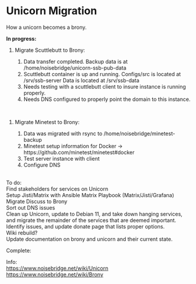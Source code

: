 # Unicorn Migration
How a unicorn becomes a brony.  

<b>In progress:</b>
<ol>
    <li>Migrate Scuttlebutt to Brony:</li>
    <ol>  
        <li>Data transfer completed.  Backup data is at /home/noisebridge/unicorn-ssb-pub-data</li>  
    <li>Scuttlebutt container is up and running.  Configs/src is located at /srv/ssb-server Data is located at /srv/ssb-data</li>
        <li>Needs testing with a scuttlebutt client to insure instance is running properly.</li>
        <li>Needs DNS configured to properly point the domain to this instance.</li>
    </ol>
</ol><br>
<ol>
    <li>Migrate Minetest to Brony:</li>
    <ol>
        <li>Data was migrated with rsync to /home/noisebridge/minetest-backup</li>
        <li>Minetest setup information for Docker -> https://github.com/minetest/minetest#docker</li>
        <li>Test server instance with client</li>
        <li>Configure DNS</li>
    </ol>
</ol><br>
To do:<br>
Find stakeholders for services on Unicorn<br>
Setup Jisti/Matrix with Ansible Matrix Playbook (Matrix/Jisti/Grafana)<br>
Migrate Discuss to Brony<br>
Sort out DNS issues<br>
Clean up Unicorn, update to Debian 11, and take down hanging services, and migrate the remainder of the services that are deemed important.<br>
Identify issues, and update donate page that lists proper options.<br>
Wiki rebuild?<br>
Update documentation on brony and unicorn and their current state.<br>
  
Complete:


Info:  
https://www.noisebridge.net/wiki/Unicorn  
https://www.noisebridge.net/wiki/Brony  

